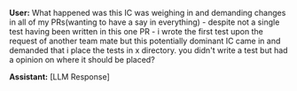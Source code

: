**User:**
What happened was this IC was weighing in and demanding changes in all of my PRs(wanting to have a say in everything) - despite not a  single test having been written in this one PR  - i wrote the first test upon the request of another team mate but this potentially dominant IC came in and demanded that i place the tests in x directory. you didn't write a test but had a opinion on where it should be placed? 

**Assistant:**
[LLM Response]

